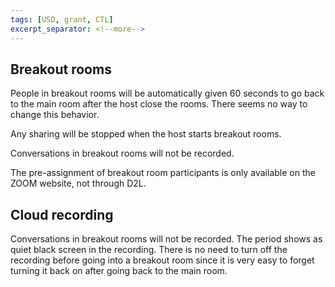 ```yaml
---
tags: [USD, grant, CTL]
excerpt_separator: <!--more-->
---
```


## Breakout rooms

People in breakout rooms will be automatically given 60 seconds to go back to the main room after the host close the rooms. There seems no way to change this behavior.

Any sharing will be stopped when the host starts breakout rooms.

Conversations in breakout rooms will not be recorded.

The pre-assignment of breakout room participants is only available on the ZOOM website, not through D2L.

<!--more-->

## Cloud recording

Conversations in breakout rooms will not be recorded. The period shows as quiet black screen in the recording. There is no need to turn off the recording before going into a breakout room since it is very easy to forget turning it back on after going back to the main room.

